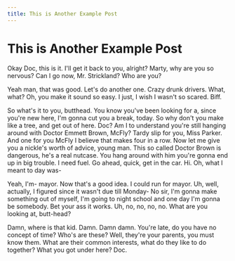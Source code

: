 ```yaml
---
title: This is Another Example Post
---
```


# This is Another Example Post

Okay Doc, this is it. I'll get it back to you, alright? Marty, why are you so nervous? Can I go now, Mr. Strickland? Who are you?

Yeah man, that was good. Let's do another one. Crazy drunk drivers. What, what? Oh, you make it sound so easy. I just, I wish I wasn't so scared. Biff.

So what's it to you, butthead. You know you've been looking for a, since you're new here, I'm gonna cut you a break, today. So why don't you make like a tree, and get out of here. Doc? Am I to understand you're still hanging around with Doctor Emmett Brown, McFly? Tardy slip for you, Miss Parker. And one for you McFly I believe that makes four in a row. Now let me give you a nickle's worth of advice, young man. This so called Doctor Brown is dangerous, he's a real nutcase. You hang around with him you're gonna end up in big trouble. I need fuel. Go ahead, quick, get in the car. Hi. Oh, what I meant to day was-

Yeah, I'm- mayor. Now that's a good idea. I could run for mayor. Uh, well, actually, I figured since it wasn't due till Monday- No sir, I'm gonna make something out of myself, I'm going to night school and one day I'm gonna be somebody. Bet your ass it works. Uh, no, no, no, no. What are you looking at, butt-head?

Damn, where is that kid. Damn. Damn damn. You're late, do you have no concept of time? Who's are these? Well, they're your parents, you must know them. What are their common interests, what do they like to do together? What you got under here? Doc.